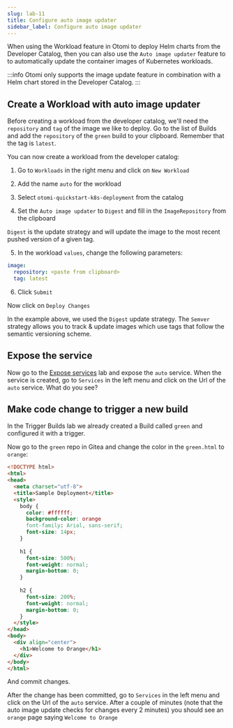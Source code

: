 ```yaml
---
slug: lab-11
title: Configure auto image updater
sidebar_label: Configure auto image updater
---
```


When using the Workload feature in Otomi to deploy Helm charts from the Developer Catalog, then you can also use the `Auto image updater` feature to to automatically update the container images of Kubernetes workloads.

:::info
Otomi only supports the image update feature in combination with a Helm chart stored in the Developer Catalog.
:::

## Create a Workload with auto image updater

Before creating a workload from the developer catalog, we'll need the `repository` and `tag` of the image we like to deploy. Go to the list of Builds and add the `repository` of the `green` build to your clipboard. Remember that the tag is `latest`.

You can now create a workload from the developer catalog:

1. Go to `Workloads` in the right menu and click on `New Workload`

2. Add the name `auto` for the workload

3. Select `otomi-quickstart-k8s-deployment` from the catalog

4. Set the `Auto image updater` to `Digest` and fill in the `ImageRepository` from the clipboard

`Digest` is the update strategy and will update the image to the most recent pushed version of a given tag.

5. In the workload `values`, change the following parameters:

```yaml
image:
  repository: <paste from clipboard>
  tag: latest
```

6. Click `Submit`

Now click on `Deploy Changes`

In the example above, we used the `Digest` update strategy. The `Semver` strategy allows you to track & update images which use tags that follow the semantic versioning scheme.

## Expose the service

Now go to the [Expose services](lab-18) lab and expose the `auto` service. When the service is created, go to `Services` in the left menu and click on the Url of the `auto` service. What do you see?

## Make code change to trigger a new build

In the Trigger Builds lab we already created a Build called `green` and configured it with a trigger.

Now go to the `green` repo in Gitea and change the color in the `green.html` to `orange`:

```html
<!DOCTYPE html>
<html>
<head>
  <meta charset="utf-8">
  <title>Sample Deployment</title>
  <style>
    body {
      color: #ffffff;
      background-color: orange
      font-family: Arial, sans-serif;
      font-size: 14px;
    }
    
    h1 {
      font-size: 500%;
      font-weight: normal;
      margin-bottom: 0;
    }
    
    h2 {
      font-size: 200%;
      font-weight: normal;
      margin-bottom: 0;
    }
  </style>
</head>
<body>
  <div align="center">
    <h1>Welcome to Orange</h1>
  </div>
</body>
</html>
```

And commit changes.

After the change has been committed, go to `Services` in the left menu and click on the Url of the `auto` service. After a couple of minutes (note that the auto image update checks for changes every 2 minutes) you should see an `orange` page saying `Welcome to Orange`